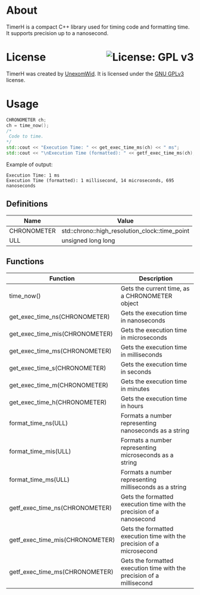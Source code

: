 # About
TimerH is a compact C++ library used for timing code and formatting time. It supports precision up to a nanosecond.

# License <a href="https://github.com/UnexomWid/timerh/blob/master/LICENSE"><img align="right" src="https://img.shields.io/badge/License-GPLv3-blue.svg" alt="License: GPL v3" /></a>
TimerH was created by [UnexomWid](http://unexomwid.me).
It is licensed under the [GNU GPLv3](https://www.gnu.org/licenses/gpl-3.0.en.html) license.

# Usage

```cpp
CHRONOMETER ch;
ch = time_now();
/*
 Code to time.
*/
std::cout << "Execution Time: " << get_exec_time_ms(ch) << " ms";
std::cout << "\nExecution Time (formatted): " << getf_exec_time_ms(ch);
```

Example of output:

```
Execution Time: 1 ms
Execution Time (formatted): 1 millisecond, 14 microseconds, 695 nanoseconds
```

## Definitions

| Name        | Value                                          |
|-------------|------------------------------------------------|
| CHRONOMETER | std::chrono::high_resolution_clock::time_point |
| ULL         | unsigned long long                             |

## Functions


| Function                        | Description                                                            |
|---------------------------------|------------------------------------------------------------------------|
| time_now()                      | Gets the current time, as a CHRONOMETER object                         |
| get_exec_time_ns(CHRONOMETER)   | Gets the execution time in nanoseconds                                 |
| get_exec_time_mis(CHRONOMETER)  | Gets the execution time in microseconds                                |
| get_exec_time_ms(CHRONOMETER)   | Gets the execution time in milliseconds                                |
| get_exec_time_s(CHRONOMETER)    | Gets the execution time in seconds                                     |
| get_exec_time_m(CHRONOMETER)    | Gets the execution time in minutes                                     |
| get_exec_time_h(CHRONOMETER)    | Gets the execution time in hours                                       |
| format_time_ns(ULL)             | Formats a number representing nanoseconds as a string                  |
| format_time_mis(ULL)            | Formats a number representing microseconds as a string                 |
| format_time_ms(ULL)             | Formats a number representing milliseconds as a string                 |
| getf_exec_time_ns(CHRONOMETER)  | Gets the formatted execution time with the precision of a nanosecond   |
| getf_exec_time_mis(CHRONOMETER) | Gets the formatted execution time with the precision of a microsecond  |
| getf_exec_time_ms(CHRONOMETER)  | Gets the formatted execution time with the precision of a millisecond  |

